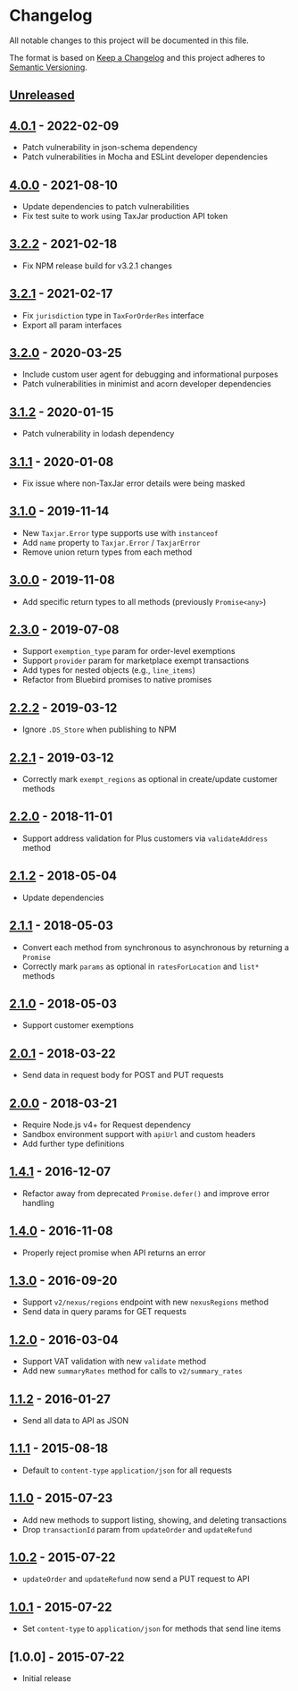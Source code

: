 # Changelog

All notable changes to this project will be documented in this file.

The format is based on [Keep a Changelog](http://keepachangelog.com/en/1.0.0/)
and this project adheres to [Semantic Versioning](http://semver.org/spec/v2.0.0.html).

## [Unreleased]

## [4.0.1] - 2022-02-09
- Patch vulnerability in json-schema dependency
- Patch vulnerabilities in Mocha and ESLint developer dependencies

## [4.0.0] - 2021-08-10
- Update dependencies to patch vulnerabilities
- Fix test suite to work using TaxJar production API token

## [3.2.2] - 2021-02-18
- Fix NPM release build for v3.2.1 changes

## [3.2.1] - 2021-02-17
- Fix `jurisdiction` type in `TaxForOrderRes` interface
- Export all param interfaces

## [3.2.0] - 2020-03-25
- Include custom user agent for debugging and informational purposes
- Patch vulnerabilities in minimist and acorn developer dependencies

## [3.1.2] - 2020-01-15
- Patch vulnerability in lodash dependency

## [3.1.1] - 2020-01-08
- Fix issue where non-TaxJar error details were being masked

## [3.1.0] - 2019-11-14
- New `Taxjar.Error` type supports use with `instanceof`
- Add `name` property to `Taxjar.Error` / `TaxjarError`
- Remove union return types from each method

## [3.0.0] - 2019-11-08
- Add specific return types to all methods (previously `Promise<any>`)

## [2.3.0] - 2019-07-08
- Support `exemption_type` param for order-level exemptions
- Support `provider` param for marketplace exempt transactions
- Add types for nested objects (e.g., `line_items`)
- Refactor from Bluebird promises to native promises

## [2.2.2] - 2019-03-12
- Ignore `.DS_Store` when publishing to NPM

## [2.2.1] - 2019-03-12
- Correctly mark `exempt_regions` as optional in create/update customer methods

## [2.2.0] - 2018-11-01
- Support address validation for Plus customers via `validateAddress` method

## [2.1.2] - 2018-05-04
- Update dependencies

## [2.1.1] - 2018-05-03
- Convert each method from synchronous to asynchronous by returning a `Promise`
- Correctly mark `params` as optional in `ratesForLocation` and `list*` methods

## [2.1.0] - 2018-05-03
- Support customer exemptions

## [2.0.1] - 2018-03-22
- Send data in request body for POST and PUT requests

## [2.0.0] - 2018-03-21
- Require Node.js v4+ for Request dependency
- Sandbox environment support with `apiUrl` and custom headers
- Add further type definitions

## [1.4.1] - 2016-12-07
- Refactor away from deprecated `Promise.defer()` and improve error handling

## [1.4.0] - 2016-11-08
- Properly reject promise when API returns an error

## [1.3.0] - 2016-09-20
- Support `v2/nexus/regions` endpoint with new `nexusRegions` method
- Send data in query params for GET requests

## [1.2.0] - 2016-03-04
- Support VAT validation with new `validate` method
- Add new `summaryRates` method for calls to `v2/summary_rates`

## [1.1.2] - 2016-01-27
- Send all data to API as JSON

## [1.1.1] - 2015-08-18
- Default to `content-type` `application/json` for all requests

## [1.1.0] - 2015-07-23
- Add new methods to support listing, showing, and deleting transactions
- Drop `transactionId` param from `updateOrder` and `updateRefund`

## [1.0.2] - 2015-07-22
- `updateOrder` and `updateRefund` now send a PUT request to API

## [1.0.1] - 2015-07-22
- Set `content-type` to `application/json` for methods that send line items

## [1.0.0] - 2015-07-22
- Initial release

[Unreleased]: https://github.com/taxjar/taxjar-node/compare/v4.0.1...HEAD
[4.0.1]: https://github.com/taxjar/taxjar-node/compare/v4.0.0...v4.0.1
[4.0.0]: https://github.com/taxjar/taxjar-node/compare/v3.2.2...v4.0.0
[3.2.2]: https://github.com/taxjar/taxjar-node/compare/v3.2.1...v3.2.2
[3.2.1]: https://github.com/taxjar/taxjar-node/compare/v3.2.0...v3.2.1
[3.2.0]: https://github.com/taxjar/taxjar-node/compare/v3.1.2...v3.2.0
[3.1.2]: https://github.com/taxjar/taxjar-node/compare/v3.1.1...v3.1.2
[3.1.1]: https://github.com/taxjar/taxjar-node/compare/v3.1.0...v3.1.1
[3.1.0]: https://github.com/taxjar/taxjar-node/compare/v3.0.0...v3.1.0
[3.0.0]: https://github.com/taxjar/taxjar-node/compare/v2.3.0...v3.0.0
[2.3.0]: https://github.com/taxjar/taxjar-node/compare/v2.2.2...v2.3.0
[2.2.2]: https://github.com/taxjar/taxjar-node/compare/v2.2.1...v2.2.2
[2.2.1]: https://github.com/taxjar/taxjar-node/compare/v2.2.0...v2.2.1
[2.2.0]: https://github.com/taxjar/taxjar-node/compare/v2.1.2...v2.2.0
[2.1.2]: https://github.com/taxjar/taxjar-node/compare/v2.1.1...v2.1.2
[2.1.1]: https://github.com/taxjar/taxjar-node/compare/v2.1.0...v2.1.1
[2.1.0]: https://github.com/taxjar/taxjar-node/compare/v2.0.1...v2.1.0
[2.0.1]: https://github.com/taxjar/taxjar-node/compare/v2.0.0...v2.0.1
[2.0.0]: https://github.com/taxjar/taxjar-node/compare/v1.4.1...v2.0.0
[1.4.1]: https://github.com/taxjar/taxjar-node/compare/v1.4.0...v1.4.1
[1.4.0]: https://github.com/taxjar/taxjar-node/compare/v1.3.0...v1.4.0
[1.3.0]: https://github.com/taxjar/taxjar-node/compare/v1.2.0...v1.3.0
[1.2.0]: https://github.com/taxjar/taxjar-node/compare/v1.1.2...v1.2.0
[1.1.2]: https://github.com/taxjar/taxjar-node/compare/v1.1.1...v1.1.2
[1.1.1]: https://github.com/taxjar/taxjar-node/compare/v1.1.0...v1.1.1
[1.1.0]: https://github.com/taxjar/taxjar-node/compare/v1.0.2...v1.1.0
[1.0.2]: https://github.com/taxjar/taxjar-node/compare/v1.0.1...v1.0.2
[1.0.1]: https://github.com/taxjar/taxjar-node/compare/v1.0.0...v1.0.1
